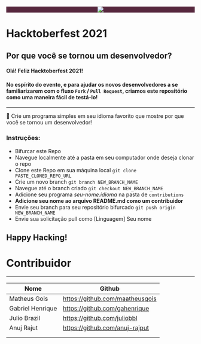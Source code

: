 <p align="center" style="background-color: #57283e;"><img src="https://github.com/CodeMacrocosm/Devathon/blob/main/images/hacktoberfest21.svg"></p>

# Hacktoberfest 2021

## Por que você se tornou um desenvolvedor?

#### Olá! Feliz Hacktoberfest 2021!

#### No espírito do evento, e para ajudar os novos desenvolvedores a se familiarizarem com o fluxo `Fork` / `Pull Request`, criamos este repositório como uma maneira fácil de testá-lo!

---

🎉 Crie um programa simples em seu idioma favorito que mostre por que você se tornou um desenvolvedor!

### Instruções:

- Bifurcar este Repo
- Navegue localmente até a pasta em seu computador onde deseja clonar o repo
- Clone este Repo em sua máquina local `git clone PASTE_CLONED_REPO_URL`
- Crie um novo branch `git branch NEW_BRANCH_NAME`
- Navegue até o branch criado `git checkout NEW_BRANCH_NAME`
- Adicione seu programa _seu-nome.idioma_ na pasta de `contributions`
- **Adicione seu nome ao arquivo README.md como um contribuidor**
- Envie seu branch para seu repositório bifurcado `git push origin NEW_BRANCH_NAME`
- Envie sua solicitação pull como [Linguagem] Seu nome

## Happy Hacking!

# Contribuidor

---

| Nome         | Github                          |
| ------------ | ------------------------------- |
| Matheus Gois | https://github.com/maatheusgois |
| Gabriel Henrique | https://github.com/gahenrique |
| Julio Brazil | https://github.com/juliobbl |
| Anuj Rajut   | https://github.com/anuj-rajput  |
|              |                                 |
|              |                                 |

